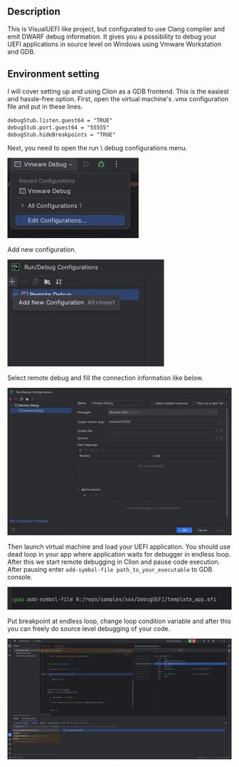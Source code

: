 ## Description

This is VisualUEFI like project, but configurated to use Clang compiler and emit DWARF debug information. 
It gives you a possibility to debug your UEFI applications in source level on Windows using Vmware Workstation and
GDB.

## Environment setting

I will cover setting up and using Clion as a GDB frontend. This is the easiest and hassle-free option.
First, open the virtual machine's .vmx configuration file and put in these lines.

```
debugStub.listen.guest64 = "TRUE"
debugStub.port.guest64 = "55555"
debugStub.hideBreakpoints = "TRUE"
```

Next, you need to open the run \ debug configurations menu.

![plot](/pictures/slide1.jpg)

Add new configuration.

![plot](/pictures/slide2.jpg)

Select remote debug and fill the connection information like below.

![plot](/pictures/slide3.jpg)

Then launch virtual machine and load your UEFI application. You should use dead loop in your app
where application waits for debugger in endless loop. After this we start remote debugging in Clion
and pause code execution. After pausing enter ```add-symbol-file path_to_your_executable``` to GDB console.

![plot](/pictures/slide4.jpg)

Put breakpoint at endless loop, change loop condition variable and after this you can freely do source level
debugging of your code.

![plot](/pictures/slide5.jpg)
